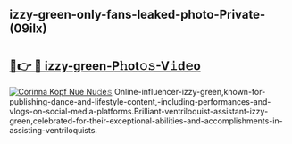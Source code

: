 ## izzy-green-only-fans​-leaked-photo​-Private-(09ilx)


# <h2><a href="https://mediaupload.pro?title=izzy-green&ref=git">🔗👉 🔴 izzy-green-P𝚑ot𝚘𝚜-V𝚒d𝚎o</a></h2>

[![Corinna Kopf Nue Nu𝚍e𝚜](https://i.imgur.com/0qMVB7G.gif)](https://mediaupload.pro?title=izzy-green&ref=git)
Online-influencer-izzy-green,known-for-publishing-dance-and-lifestyle-content,-including-performances-and-vlogs-on-social-media-platforms.Brilliant-ventriloquist-assistant-izzy-green,celebrated-for-their-exceptional-abilities-and-accomplishments-in-assisting-ventriloquists.  